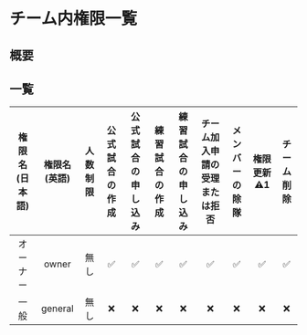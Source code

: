 # チーム内権限一覧  
## 概要  

## 一覧  

| 権限名(日本語) | 権限名(英語) | 人数制限 | 公式試合の作成 | 公式試合の申し込み | 練習試合の作成 | 練習試合の申し込み | チーム加入申請の受理または拒否 | メンバーの除隊 | 権限更新⚠️1 | チーム削除 |
| :----: | :----: | :----: | :----: | :----: | :----: | :----: | :----: | :----: | :----: | :----: |
| オーナー | owner | 無し | ✅ | ✅ | ✅ | ✅ | ✅ | ✅ | ✅ | ✅ |
| 一般 | general | 無し | ❌ | ❌ | ❌ | ❌ | ❌ | ❌ | ❌ | ❌ |
